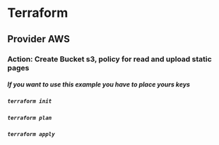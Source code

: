 # Terraform
## Provider AWS
### Action: Create Bucket s3, policy for read and upload static pages

##### If you want to use this example you have to place yours keys
##### ```terraform init```
##### ```terraform plan```
##### ```terraform apply```
